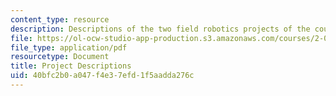 ```yaml
---
content_type: resource
description: Descriptions of the two field robotics projects of the course.
file: https://ol-ocw-studio-app-production.s3.amazonaws.com/courses/2-017j-design-of-electromechanical-robotic-systems-fall-2009/40bfc2b0a047f4e37efd1f5aadda276c_MIT2_017JF09_options.pdf
file_type: application/pdf
resourcetype: Document
title: Project Descriptions
uid: 40bfc2b0-a047-f4e3-7efd-1f5aadda276c
---
```


